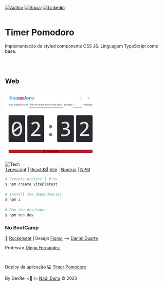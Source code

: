 [![Author](https://img.shields.io/badge/Dev-Nadi%20Duno-blueviolet%20)](https://portfolio-nadi.vercel.app/)
[![Social](https://img.shields.io/twitter/follow/nadiduno?label=%40nadiduno&style=social)](https://twitter.com/nadiduno)
[![Linkedin](https://img.shields.io/badge/in-Nadi%20Duno-blue)](https://www.linkedin.com/in/nadiduno/)
<br />
<br />
# Timer Pomodoro

Implementação de styled components CSS JS.
Linguagem TypeScript como base.

<br />
<br />

## Web
<div>
  <img 
    alt="Timer Pomodoro"
    src="https://github.com/nadiduno/timerpomodoro/blob/main/.github/ImgApp.png" 
    width="60%"
  >
  <br />
</div>

![Tech](https://img.shields.io/badge/%3C%2F%3E-tech-lightgrey)<br/>
[Typescript](https://www.typescriptlang.org/) | [ReactJS](https://reactjs.org/)| [Vite](https://vitejs.dev/) | [Node.js](https://nodejs.org/en/download/) | [NPM](https://www.npmjs.com/)


```bash
# Cretate project | Vite
$ npm create vite@latest

# Install the dependencies
$ npm i

# Run the developer
$ npm run dev
```

### No BootCamp

🚀 [Rocketseat](https://www.rocketseat.com.br/) | Design [Figma](https://www.figma.com/file/FnCX310DgPWQBwrNtGb4X1/Ignite-Timer-(Community)?node-id=313%3A1874&t=i9oqxtMKrJxTi29V-0) --> [Daniel Duarte](https://www.figma.com/@daniel2d)

Professor [Diego Fernandez](https://github.com/diego3g)

<br />

Deploy da aplicação 💻 [Timer Pomodoro](https://timerpomodoro-nadiduno.vercel.app/) 

By DevRel <💜 /> [Nadi Duno](https://www.linkedin.com/in/nadiduno/) © 2023
